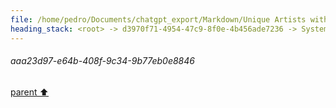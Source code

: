 ```yaml
---
file: /home/pedro/Documents/chatgpt_export/Markdown/Unique Artists with Impressive Styles.md
heading_stack: <root> -> d3970f71-4954-47c9-8f0e-4b456ade7236 -> System -> 3f6bbec1-0fc7-41f6-a1b8-410e1612e8ab -> System -> aaa23d97-e64b-408f-9c34-9b77eb0e8846
---
```

###### aaa23d97-e64b-408f-9c34-9b77eb0e8846
[parent ⬆️](#3f6bbec1-0fc7-41f6-a1b8-410e1612e8ab)
